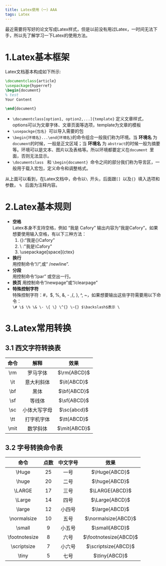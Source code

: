 ```yaml
---
title: Latex使用（一）AAA
tags: Latex
---
```


最近需要将写好的论文写成Latex样式，但是以前没有用过Latex，一时间无法下手，所以先了解学习一下Latex的使用方法。

1.Latex基本框架
===================

Latex文档基本构成如下所示:

```latex
\documentclass{article}
\usepackage{hyperref}
\begin{document} 
% test
Your Content 

\end{document}
```

+ `\documentclass[option1, option2,...]{template}` 定义文章样式，options可以为文章字体、文章页面等选项，template为文章的模板
+ `\usepackge{包名} `可以导入需要的包   
+ `\begin{环境名}...\end{环境名}`的命令组合一般我们称为环境。当 **环境名** 为 `document`的时候，一般是正文区域；当 **环境名** 为 `abstract`的时候一般为摘要等。环境可以是文本、图片以及表格等。所以环境都要定义在`document `里面，否则无法显示。
+ `\documentclass ` 和 `\begin{document} `命令之间的部分我们称为导言区，一般用于载入宏包，定义命令和调整格式。  

从上面可以看到，在Latex文档中，命令以`\ `开头，后面跟`[] `以及`{} `填入选项和参数， `% ` 后面为注释内容。

2.Latex基本规则
=======================

+ **空格**  
  Latex本身不支持空格，例如 “我是    Cafory” 输出内容为“我是Cafory”。如果想要使用输入空格，有以下三种方法：
    1. {}:“我是{}Cafory”
    2. \ :"我是\Cafory"
    3. \usepackage[space]{ctex}   
+ **换行**  
用控制命令“//”,或“ /newline”.  
+ **分段**  
用控制命令“/par” 或空出一行。  
+ **换页**
用控制命令“/newpage”或“/clearpage”  
+ **特殊控制字符**  
特殊控制字符：#，$, %, &, - ,{, }, ^, ~，如果想要输出这些字符需要用以下命令：  
`\# \$ \% \& \- \{ \} \^{} \~{} $\backslash$表示 \ `   

3.Latex常用转换
========================

3.1 西文字符转换表
--------------------------------------------------------------

|  命令    |  解释    |  效果    |
| :--: | :--: | :--: |
| \rm | 罗马字体 | $\rm{ABCD}$ |
| \it | 意大利斜体 | $\it{ABCD}$ |
| \bf | 黑体 | $\bf{ABCD}$ |
| \sf  |    等线体    | $\sf{ABCD}$  |
| \sc | 小体大写字母 | $\sc{abcd}$ |
| \tt | 打字机字体 | $\tt{ABCD}$ |
| \mit | 数学斜体 | $\mit{ABCD}$ |

3.2 字号转换命令表
--------------------------------------------------------------

|     命令      | 点数 | 中文字号 |         效果          |
| :-----------: | :--: | :------: | :-------------------: |
|     \Huge     |  25  |   一号   |     $\Huge{ABCD}$     |
|     \huge     |  20  |   二号   |     $\huge{ABCD}$     |
|    \LARGE     |  17  |   三号   |    $\LARGE{ABCD}$     |
|    \Large     |  14  |   四号   |    $\Large{ABCD}$     |
|    \large     |  12  |  小四号  |    $\large{ABCD}$     |
|  \normalsize  |  10  |   五号   |  $\normalsize{ABCD}$  |
|    \small     |  9   |  小五号  |    $\small{ABCD}$     |
| \footnotesize |  8   |   六号   | $\footnotesize{ABCD}$ |
|  \scriptsize  |  7   |  小六号  |  $\scriptsize{ABCD}$  |
|     \tiny     |  5   |   七号   |     $\tiny{ABCD}$     |


